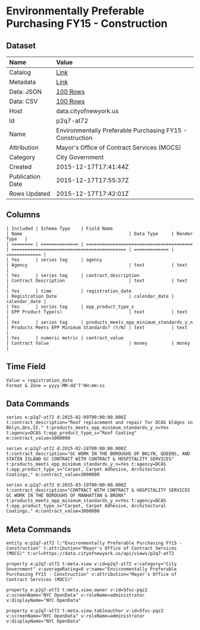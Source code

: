 # Environmentally Preferable Purchasing FY15 - Construction

## Dataset

| Name | Value |
| :--- | :---- |
| Catalog | [Link](https://catalog.data.gov/dataset/environmentally-preferable-purchasing-fy15-construction) |
| Metadata | [Link](https://data.cityofnewyork.us/api/views/p2q7-at72) |
| Data: JSON | [100 Rows](https://data.cityofnewyork.us/api/views/p2q7-at72/rows.json?max_rows=100) |
| Data: CSV | [100 Rows](https://data.cityofnewyork.us/api/views/p2q7-at72/rows.csv?max_rows=100) |
| Host | data.cityofnewyork.us |
| Id | p2q7-at72 |
| Name | Environmentally Preferable Purchasing FY15 - Construction |
| Attribution | Mayor's Office of Contract Services (MOCS) |
| Category | City Government |
| Created | 2015-12-17T17:41:44Z |
| Publication Date | 2015-12-17T17:55:37Z |
| Rows Updated | 2015-12-17T17:42:01Z |

## Columns

```ls
| Included | Schema Type    | Field Name                               | Name                                        | Data Type     | Render Type   |
| ======== | ============== | ======================================== | =========================================== | ============= | ============= |
| Yes      | series tag     | agency                                   | Agency                                      | text          | text          |
| Yes      | series tag     | contract_description                     | Contract Description                        | text          | text          |
| Yes      | time           | registration_date                        | Registration Date                           | calendar_date | calendar_date |
| Yes      | series tag     | epp_product_type_s                       | EPP Product Type(s)                         | text          | text          |
| Yes      | series tag     | products_meets_epp_minimum_standards_y_n | Products Meets EPP Minimum Standards? (Y/N) | text          | text          |
| Yes      | numeric metric | contract_value                           | Contract Value                              | money         | money         |
```

## Time Field

```ls
Value = registration_date
Format & Zone = yyyy-MM-dd'T'HH:mm:ss
```

## Data Commands

```ls
series e:p2q7-at72 d:2015-02-09T00:00:00.000Z t:contract_description="Roof replacement and repair for DCAS bldgns in Bklyn,Qns,SI." t:products_meets_epp_minimum_standards_y_n=Yes t:agency=DCAS t:epp_product_type_s="Roof Coating" m:contract_value=1000000

series e:p2q7-at72 d:2015-02-24T00:00:00.000Z t:contract_description="GC WORK IN THE BOROUGHS OF BKLYN, QUEENS, AND STATEN ISLAND GC CONTRACT WITH CONTRACT & HOSPITALITY SERVICES" t:products_meets_epp_minimum_standards_y_n=Yes t:agency=DCAS t:epp_product_type_s="Carpet, Carpet Adhesive, Architectural Coatings," m:contract_value=3000000

series e:p2q7-at72 d:2015-03-19T00:00:00.000Z t:contract_description="CONTRACT WITH CONTRACT & HOSPITALITY SERVICES GC WORK IN THE BOROUGHS OF MANHATTAN & BRONX" t:products_meets_epp_minimum_standards_y_n=Yes t:agency=DCAS t:epp_product_type_s="Carpet, Carpet Adhesive, Architectural Coatings," m:contract_value=3000000
```

## Meta Commands

```ls
entity e:p2q7-at72 l:"Environmentally Preferable Purchasing FY15 - Construction" t:attribution="Mayor's Office of Contract Services (MOCS)" t:url=https://data.cityofnewyork.us/api/views/p2q7-at72

property e:p2q7-at72 t:meta.view v:id=p2q7-at72 v:category="City Government" v:averageRating=0 v:name="Environmentally Preferable Purchasing FY15 - Construction" v:attribution="Mayor's Office of Contract Services (MOCS)"

property e:p2q7-at72 t:meta.view.owner v:id=5fuc-pqz2 v:screenName="NYC OpenData" v:roleName=administrator v:displayName="NYC OpenData"

property e:p2q7-at72 t:meta.view.tableauthor v:id=5fuc-pqz2 v:screenName="NYC OpenData" v:roleName=administrator v:displayName="NYC OpenData"
```